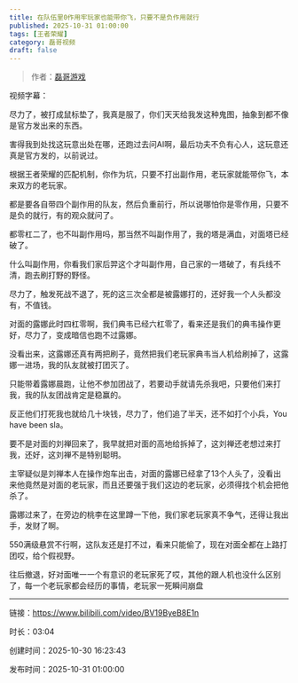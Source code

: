 ```yaml
---
title: 在队伍里0作用牢玩家也能带你飞，只要不是负作用就行
published: 2025-10-31 01:00:00
tags: [王者荣耀]
category: 磊哥视频
draft: false
---
```



> 作者：[磊哥游戏](https://space.bilibili.com/268941858)

视频字幕：

尽力了，被打成鼠标垫了，我真是服了，你们天天给我发这种鬼图，抽象到都不像是官方发出来的东西。

害得我到处找这玩意出处在哪，还跑过去问AI啊，最后功夫不负有心人，这玩意还真是官方发的，以前说过。

根据王者荣耀的匹配机制，你作为坑，只要不打出副作用，老玩家就能带你飞，本来双方的老玩家。

都是要各自带四个副作用的队友，然后负重前行，所以说哪怕你是零作用，只要不是负的就行，有的观众就问了。

都零杠二了，也不叫副作用吗，那当然不叫副作用了，我的塔是满血，对面塔已经破了。

什么叫副作用，你看我们家后羿这个才叫副作用，自己家的一塔破了，有兵线不清，跑去刷打野的野怪。

尽力了，触发死战不退了，死的这三次全都是被露娜打的，还好我一个人头都没有，不值钱。

对面的露娜此时四杠零啊，我们典韦已经六杠零了，看来还是我们的典韦操作更好，尽力了，变成暗信也跑不过露娜。

没看出来，这露娜还真有两把刷子，竟然把我们老玩家典韦当人机给刷掉了，这露娜一进场，我的队友就被打团灭了。

只能带着露娜晨跑，让他不参加团战了，若要动手就请先杀我吧，只要他们来打我，我的队友团战肯定是稳赢的。

反正他们打死我也就给几十块钱，尽力了，他们追了半天，还不如打个小兵，You have been sla。

要不是对面的刘禅回来了，我早就把对面的高地给拆掉了，这刘禅还老想过来打我，还好，这刘禅不是特别聪明。

主宰疑似是刘禅本人在操作炮车出击，对面的露娜已经拿了13个人头了，没看出来他竟然是对面的老玩家，而且还要强于我们这边的老玩家，必须得找个机会把他杀了。

露娜过来了，在旁边的桃李在这里蹲一下他，我们家老玩家真不争气，还得让我出手，发财了啊。

550满级悬赏不行啊，这队友还是打不过，看来只能偷了，现在对面全都在上路打团哎，给个假视野。

往后撤退，好对面唯一一个有意识的老玩家死了哎，其他的跟人机也没什么区别了，每一个老玩家都会经历的事情，老玩家一死瞬间崩盘

---

链接：https://www.bilibili.com/video/BV19ByeB8E1n

时长：03:04

创建时间：2025-10-30 16:23:43

发布时间：2025-10-31 01:00:00
